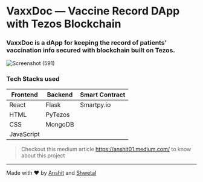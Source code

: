 # VaxxDoc — Vaccine Record DApp with Tezos Blockchain
### VaxxDoc is a dApp for keeping the record of patients’ vaccination info secured with blockchain built on Tezos.
![Screenshot (591)](https://user-images.githubusercontent.com/57187745/113286333-ad838b00-9309-11eb-8142-67cf0df9dca9.png)

### Tech Stacks used
Frontend | Backend | Smart Contract
-------- | ------- | --------------
React | Flask | Smartpy.io
HTML | PyTezos | 
CSS | MongoDB | 
JavaScript |  | 

> Checkout this medium article https://anshit01.medium.com/ to know about this project
-------------
Made with :heart:  by [Anshit](https://github.com/Anshit01) and [Shwetal](https://github.com/shwetalsoni)
